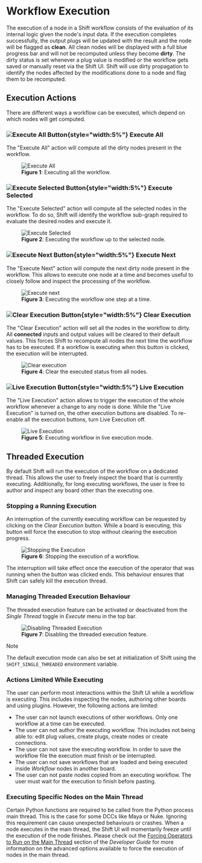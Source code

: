 # Workflow Execution

The execution of a node in a Shift workflow consists of the evaluation of its internal logic given the node's input data. If the execution completes successfully, the output plugs will be updated with the result and the node will be flagged as **clean**. All clean nodes will be displayed with a full blue progress bar and will not be recomputed unless they become **dirty**. The dirty status is set whenever a plug value is modified or the workflow gets saved or manually reset via the Shift UI. Shift will use dirty propagation to identify the nodes affected by the modifications done to a node and flag them to be recomputed.

## Execution Actions

There are different ways a workflow can be executed, which depend on which nodes will get computed. 

### ![Execute All Button](images/execute_all_default.svg){style="width:5%"} Execute All

The "Execute All" action will compute all the dirty nodes present in the workflow.

<figure>
      <img src="images/execute_all.gif" alt="Execute All">
      <figcaption><b>Figure 1</b>: Executing all the workflow.</figcaption>
</figure>


### ![Execute Selected Button](images/execute_selected_default.svg){style="width:5%"} Execute Selected

The "Execute Selected" action will compute all the selected nodes in the workflow. To do so, Shift will identify the workflow sub-graph required to evaluate the desired nodes and execute it.

<figure>
      <img src="images/execute_selected.gif" alt="Execute Selected">
      <figcaption><b>Figure 2</b>: Executing the workflow up to the selected node.</figcaption>
</figure>


### ![Execute Next Button](images/execute_next_default.svg){style="width:5%"} Execute Next

The "Execute Next" action will compute the next dirty node present in the workflow. This allows to execute one node at a time and becomes useful to closely follow and inspect the processing of the workflow.

<figure>
      <img src="images/execute_step_by_step.gif" alt="Execute next">
      <figcaption><b>Figure 3</b>: Executing the workflow one step at a time.</figcaption>
</figure>


### ![Clear Execution Button](images/clear_all_default.svg){style="width:5%"} Clear Execution

The "Clear Execution" action will set all the nodes in the workflow to dirty. All **connected** inputs and output values will be cleared to their default values. This forces Shift to recompute all nodes the next time the workflow has to be executed.
If a workflow is executing when this button is clicked, the execution will be interrupted.

<figure>
      <img src="images/clear_execution.gif" alt="Clear execution">
      <figcaption><b>Figure 4</b>: Clear the executed status from all nodes.</figcaption>
</figure>


### ![Live Execution Button](images/execute_live_default.svg){style="width:5%"} Live Execution

The "Live Execution" action allows to trigger the execution of the whole workflow whenever a change to any node is done. While the "Live Execution" is turned on, the other execution buttons are disabled. To re-enable all the execution buttons, turn Live Execution off.

<figure>
      <img src="images/live_execution.gif" alt="Live Execution">
      <figcaption><b>Figure 5</b>: Executing workflow in live execution mode.</figcaption>
</figure>

## Threaded Execution

By default Shift will run the execution of the workflow on a dedicated thread. This allows the user to freely inspect the board that is currently executing. Additionally, for long executing workflows, the user is free to author and inspect any board other than the executing one.

### Stopping a Running Execution

An interruption of the currently executing workflow can be requested by clicking on the *Clear Execution* button. While a board is executing, this button will force the execution to stop without clearing the execution progress.

<figure>
      <img src="images/stopping_execution.gif" alt="Stopping the Execution">
      <figcaption><b>Figure 6</b>: Stopping the execution of a workflow.</figcaption>
</figure>

The interruption will take effect once the execution of the operator that was running when the button was clicked ends. This behaviour ensures that Shift can safely kill the execution thread.

### Managing Threaded Execution Behaviour

The threaded execution feature can be activated or deactivated from the *Single Thread* toggle in *Execute* menu in the top bar.

<figure>
      <img src="images/disabling_threaded_execution.gif" alt="Disabling Threaded Execution">
      <figcaption><b>Figure 7</b>: Disabling the threaded execution feature.</figcaption>
</figure>

>[!NOTE]
>The default execution mode can also be set at initialization of Shift using the `SHIFT_SINGLE_THREADED` environment variable.

### Actions Limited While Executing

The user can perform most interactions within the Shift UI while a workflow is executing. This includes inspecting the nodes, authoring other boards and using plugins. However, the following actions are limited:

- The user can not launch executions of other workflows. Only one workflow at a time can be executed.
- The user can not author the executing workflow. This includes not being able to: edit plug values, create plugs, create nodes or create connections.
- The user can not save the executing workflow. In order to save the workflow file the execution must finish or be interrupted.
- The user can not save workflows that are loaded and being executed inside *Workflow* nodes in another board.
- The user can not paste nodes copied from an executing workflow. The user must wait for the execution to finish before pasting.

### Executing Specific Nodes on the Main Thread

Certain Python functions are required to be called from the Python process main thread. This is the case for some DCCs like Maya or Nuke. Ignoring this requirement can cause unexpected behaviours or crashes. When a node executes in the main thread, the Shift UI will momentarily freeze until the execution of the node finishes. Please check out the [Forcing Operators to Run on the Main Thread](../../reference/developer_guide/developing_custom_catalogs#forcing-operators-to-run-on-the-main-thread) section of the *Developer Guide* for more information on the advanced options available to force the execution of nodes in the main thread.
